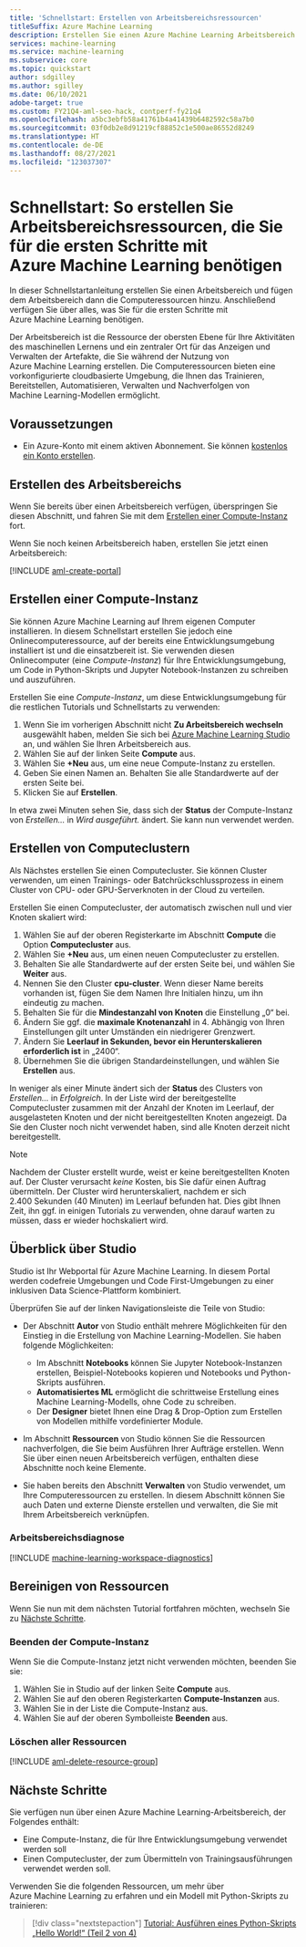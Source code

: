 ```yaml
---
title: 'Schnellstart: Erstellen von Arbeitsbereichsressourcen'
titleSuffix: Azure Machine Learning
description: Erstellen Sie einen Azure Machine Learning Arbeitsbereich und Cloudressourcen, die für das Training von Machine Learning-Modellen verwendet werden können.
services: machine-learning
ms.service: machine-learning
ms.subservice: core
ms.topic: quickstart
author: sdgilley
ms.author: sgilley
ms.date: 06/10/2021
adobe-target: true
ms.custom: FY21Q4-aml-seo-hack, contperf-fy21q4
ms.openlocfilehash: a5bc3ebfb58a41761b4a41439b6482592c58a7b0
ms.sourcegitcommit: 03f0db2e8d91219cf88852c1e500ae86552d8249
ms.translationtype: HT
ms.contentlocale: de-DE
ms.lasthandoff: 08/27/2021
ms.locfileid: "123037307"
---
```

# <a name="quickstart-create-workspace-resources-you-need-to-get-started-with-azure-machine-learning"></a>Schnellstart: So erstellen Sie Arbeitsbereichsressourcen, die Sie für die ersten Schritte mit Azure Machine Learning benötigen

In dieser Schnellstartanleitung erstellen Sie einen Arbeitsbereich und fügen dem Arbeitsbereich dann die Computeressourcen hinzu. Anschließend verfügen Sie über alles, was Sie für die ersten Schritte mit Azure Machine Learning benötigen.  

Der Arbeitsbereich ist die Ressource der obersten Ebene für Ihre Aktivitäten des maschinellen Lernens und ein zentraler Ort für das Anzeigen und Verwalten der Artefakte, die Sie während der Nutzung von Azure Machine Learning erstellen. Die Computeressourcen bieten eine vorkonfigurierte cloudbasierte Umgebung, die Ihnen das Trainieren, Bereitstellen, Automatisieren, Verwalten und Nachverfolgen von Machine Learning-Modellen ermöglicht.


## <a name="prerequisites"></a>Voraussetzungen

- Ein Azure-Konto mit einem aktiven Abonnement. Sie können [kostenlos ein Konto erstellen](https://azure.microsoft.com/free/?WT.mc_id=A261C142F).

## <a name="create-the-workspace"></a>Erstellen des Arbeitsbereichs

Wenn Sie bereits über einen Arbeitsbereich verfügen, überspringen Sie diesen Abschnitt, und fahren Sie mit dem [Erstellen einer Compute-Instanz](#instance) fort.

Wenn Sie noch keinen Arbeitsbereich haben, erstellen Sie jetzt einen Arbeitsbereich:

[!INCLUDE [aml-create-portal](../../includes/aml-create-in-portal.md)]

## <a name="create-compute-instance"></a><a name="instance"></a> Erstellen einer Compute-Instanz

Sie können Azure Machine Learning auf Ihrem eigenen Computer installieren.  In diesem Schnellstart erstellen Sie jedoch eine Onlinecomputeressource, auf der bereits eine Entwicklungsumgebung installiert ist und die einsatzbereit ist.  Sie verwenden diesen Onlinecomputer (eine *Compute-Instanz*) für Ihre Entwicklungsumgebung, um Code in Python-Skripts und Jupyter Notebook-Instanzen zu schreiben und auszuführen.

Erstellen Sie eine *Compute-Instanz*, um diese Entwicklungsumgebung für die restlichen Tutorials und Schnellstarts zu verwenden:

1. Wenn Sie im vorherigen Abschnitt nicht **Zu Arbeitsbereich wechseln** ausgewählt haben, melden Sie sich bei [Azure Machine Learning Studio](https://ml.azure.com) an, und wählen Sie Ihren Arbeitsbereich aus.
1. Wählen Sie auf der linken Seite **Compute** aus.
1. Wählen Sie **+Neu** aus, um eine neue Compute-Instanz zu erstellen.
1. Geben Sie einen Namen an. Behalten Sie alle Standardwerte auf der ersten Seite bei.
1. Klicken Sie auf **Erstellen**.
 
In etwa zwei Minuten sehen Sie, dass sich der **Status** der Compute-Instanz von *Erstellen...* in *Wird ausgeführt.* ändert.  Sie kann nun verwendet werden.  

## <a name="create-compute-clusters"></a><a name="cluster"></a> Erstellen von Computeclustern

Als Nächstes erstellen Sie einen Computecluster.  Sie können Cluster verwenden, um einen Trainings- oder Batchrückschlussprozess in einem Cluster von CPU- oder GPU-Serverknoten in der Cloud zu verteilen.

Erstellen Sie einen Computecluster, der automatisch zwischen null und vier Knoten skaliert wird:

1. Wählen Sie auf der oberen Registerkarte im Abschnitt **Compute** die Option **Computecluster** aus.
1. Wählen Sie **+Neu** aus, um einen neuen Computecluster zu erstellen.
1. Behalten Sie alle Standardwerte auf der ersten Seite bei, und wählen Sie **Weiter** aus.
1. Nennen Sie den Cluster **cpu-cluster**.  Wenn dieser Name bereits vorhanden ist, fügen Sie dem Namen Ihre Initialen hinzu, um ihn eindeutig zu machen.
1. Behalten Sie für die **Mindestanzahl von Knoten** die Einstellung „0“ bei.
1. Ändern Sie ggf. die **maximale Knotenanzahl** in 4.  Abhängig von Ihren Einstellungen gilt unter Umständen ein niedrigerer Grenzwert.
1. Ändern Sie **Leerlauf in Sekunden, bevor ein Herunterskalieren erforderlich ist** in „2400“.
1. Übernehmen Sie die übrigen Standardeinstellungen, und wählen Sie **Erstellen** aus.

In weniger als einer Minute ändert sich der **Status** des Clusters von *Erstellen...* in *Erfolgreich*.  In der Liste wird der bereitgestellte Computecluster zusammen mit der Anzahl der Knoten im Leerlauf, der ausgelasteten Knoten und der nicht bereitgestellten Knoten angezeigt.  Da Sie den Cluster noch nicht verwendet haben, sind alle Knoten derzeit nicht bereitgestellt. 

> [!NOTE]
> Nachdem der Cluster erstellt wurde, weist er keine bereitgestellten Knoten auf. Der Cluster verursacht *keine* Kosten, bis Sie dafür einen Auftrag übermitteln. Der Cluster wird herunterskaliert, nachdem er sich 2.400 Sekunden (40 Minuten) im Leerlauf befunden hat.  Dies gibt Ihnen Zeit, ihn ggf. in einigen Tutorials zu verwenden, ohne darauf warten zu müssen, dass er wieder hochskaliert wird.

## <a name="quick-tour-of-the-studio"></a><a name="studio"></a> Überblick über Studio

Studio ist Ihr Webportal für Azure Machine Learning. In diesem Portal werden codefreie Umgebungen und Code First-Umgebungen zu einer inklusiven Data Science-Plattform kombiniert.

Überprüfen Sie auf der linken Navigationsleiste die Teile von Studio:

* Der Abschnitt **Autor** von Studio enthält mehrere Möglichkeiten für den Einstieg in die Erstellung von Machine Learning-Modellen.  Sie haben folgende Möglichkeiten:

    * Im Abschnitt **Notebooks** können Sie Jupyter Notebook-Instanzen erstellen, Beispiel-Notebooks kopieren und Notebooks und Python-Skripts ausführen.
    * **Automatisiertes ML** ermöglicht die schrittweise Erstellung eines Machine Learning-Modells, ohne Code zu schreiben.
    * Der **Designer** bietet Ihnen eine Drag & Drop-Option zum Erstellen von Modellen mithilfe vordefinierter Module.

* Im Abschnitt **Ressourcen** von Studio können Sie die Ressourcen nachverfolgen, die Sie beim Ausführen Ihrer Aufträge erstellen.  Wenn Sie über einen neuen Arbeitsbereich verfügen, enthalten diese Abschnitte noch keine Elemente.

* Sie haben bereits den Abschnitt **Verwalten** von Studio verwendet, um Ihre Computeressourcen zu erstellen.  In diesem Abschnitt können Sie auch Daten und externe Dienste erstellen und verwalten, die Sie mit Ihrem Arbeitsbereich verknüpfen.  

### <a name="workspace-diagnostics"></a>Arbeitsbereichsdiagnose

[!INCLUDE [machine-learning-workspace-diagnostics](../../includes/machine-learning-workspace-diagnostics.md)]

## <a name="clean-up-resources"></a><a name="clean-up"></a>Bereinigen von Ressourcen

Wenn Sie nun mit dem nächsten Tutorial fortfahren möchten, wechseln Sie zu [Nächste Schritte](#next-steps).

### <a name="stop-compute-instance"></a>Beenden der Compute-Instanz

Wenn Sie die Compute-Instanz jetzt nicht verwenden möchten, beenden Sie sie:

1. Wählen Sie in Studio auf der linken Seite **Compute** aus.
1. Wählen Sie auf den oberen Registerkarten **Compute-Instanzen** aus.
1. Wählen Sie in der Liste die Compute-Instanz aus.
1. Wählen Sie auf der oberen Symbolleiste **Beenden** aus.

### <a name="delete-all-resources"></a>Löschen aller Ressourcen

[!INCLUDE [aml-delete-resource-group](../../includes/aml-delete-resource-group.md)]

## <a name="next-steps"></a>Nächste Schritte

Sie verfügen nun über einen Azure Machine Learning-Arbeitsbereich, der Folgendes enthält:

- Eine Compute-Instanz, die für Ihre Entwicklungsumgebung verwendet werden soll
- Einen Computecluster, der zum Übermitteln von Trainingsausführungen verwendet werden soll.

Verwenden Sie die folgenden Ressourcen, um mehr über Azure Machine Learning zu erfahren und ein Modell mit Python-Skripts zu trainieren:

> [!div class="nextstepaction"]
> [Tutorial: Ausführen eines Python-Skripts „Hello World!“ (Teil 2 von 4)](tutorial-1st-experiment-hello-world.md)
>
